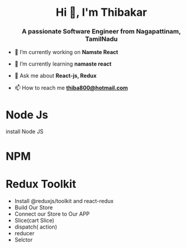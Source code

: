 <h1 align="center">Hi 👋, I'm Thibakar</h1>
<h3 align="center">A passionate Software Engineer from Nagapattinam, TamilNadu</h3>

- 🔭 I’m currently working on **Namste React**

- 🌱 I’m currently learning **namaste react**

- 💬 Ask me about **React-js, Redux**

- 📫 How to reach me **thiba800@hotmail.com**

# Node Js
 install Node JS

# NPM

# Redux Toolkit
- Install @reduxjs/toolkit and react-redux
- Build Our Store
- Connect our Store to Our APP
- Slice(cart Slice)
- dispatch( action)
- reducer  
- Selctor


